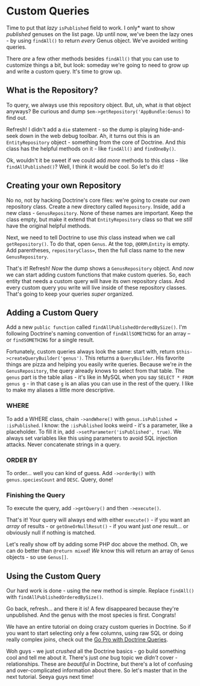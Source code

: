 # Custom Queries

Time to put that *lazy*  `isPublished` field to work. I only* want to show *published*
genuses on the list page. Up until now, we've been the lazy ones - by using `findAll()`
to return *every* Genus object. We've avoided writing queries.

There *are* a few other methods besides `findAll()` that you can use to customize
things a bit, but look: someday we're going to need to grow up and write a custom
query. It's time to grow up.

## What is the Repository?

To query, we always use this repository object. But, uh, what *is* that object anyways?
Be curious and dump `$em->getRepository('AppBundle:Genus)` to find out.

Refresh! I didn't add a `die` statement - so the dump is playing hide-and-seek down
in the web debug toolbar. Ah, it turns out this is an `EntityRepository` object -
something from the core of Doctrine. And *this* class has the helpful methods on
it - like `findAll()` and `findOneBy()`.

Ok, wouldn't it be sweet if we could add *more* methods to this class - like `findAllPublished()`?
Well, I think it would be cool. So let's do it!

## Creating your own Repository

No no, not by hacking Doctrine's core files: we're going to create our *own* repository
class. Create a new directory called `Repository`. Inside, add a new class - `GenusRepository`.
None of these names are important. Keep the class empty, but make it extend that
`EntityRepository` class so that we *still* have the original helpful methods.

Next, we need to tell Doctrine to use *this* class instead when we call `getRepository()`.
To do that, open `Genus`. At the top, `@ORM\Entity` is empty. Add parentheses,
`repositoryClass=`, then the full class name to the new `GenusRepository`.

That's it! Refresh! *Now* the dump shows a `GenusRepository` object. And *now* we
can start adding custom functions that make custom queries. So, each entity that needs
a custom query will have its own repository class. And every custom query you write
will live inside of these repository classes. That's going to keep your queries
*super* organized.

## Adding a Custom Query

Add a new `public function` called `findAllPublishedOrderedBySize()`. I'm following
Doctrine's naming convention of `findAllSOMETHING` for an array – or `findSOMETHING`
for a single result.

Fortunately, custom queries always look the same:  start with, return
``$this->createQueryBuilder('genus')``. This returns a `QueryBuilder`. His favorite
things are pizza and helping you easily write queries. Because we're *in* the `GenusRepository`,
the query already knows to select from that table. The `genus` part is the table
alias - it's like in MySQL when you say `SELECT * FROM genus g` - in that case `g`
is an alias you can use in the rest of the query. I like to make my aliases a little
more descriptive.

### WHERE

To add a WHERE class, chain `->andWhere()` with `genus.isPublished = :isPublished`.
I know: the `:isPublished` looks weird - it's a parameter, like a placeholder. To
fill it in, add `->setParameter('isPublished', true)`. We always set variables like
this using parameters to avoid SQL injection attacks. Never concatenate strings in
a query.

### ORDER BY

To order... well you can kind of guess. Add `->orderBy()` with `genus.speciesCount`
and `DESC`. Query, done!

### Finishing the Query

To execute the query, add `->getQuery()` and then `->execute()`.

That's it! Your query will always end with either `execute()` - if you want an *array*
of results - or `getOneOrNullResut()` - if you want just *one* result... or obviously
null if nothing is matched.

Let's really show off by adding some PHP doc above the method. Oh, we can do better
than `@return mixed`! *We* know this will return an array of `Genus` objects - so
use `Genus[]`.

## Using the Custom Query

Our hard work is done - using the new method is simple. Replace `findAll()` with
`findAllPublishedOrderedBySize()`. 

Go back, refresh... and there it is! A few disappeared because they're unpublished.
And the genus with the most species is first. Congrats!

We have an entire tutorial on doing crazy custom queries in Doctrine. So if you want
to start selecting only a few columns, using raw SQL or doing really complex joins,
check out the [Go Pro with Doctrine Queries](https://knpuniversity.com/screencast/doctrine-queries).

Woh guys - we just *crushed* all the Doctrine basics - go build something cool and
tell me about it. There's just *one* bug topic we *didn't* cover - relationships.
These are *beautiful* in Doctrine, but there's a lot of confusing and over-complicated
information about there. So let's master that in the next tutorial. Seeya guys next
time!

